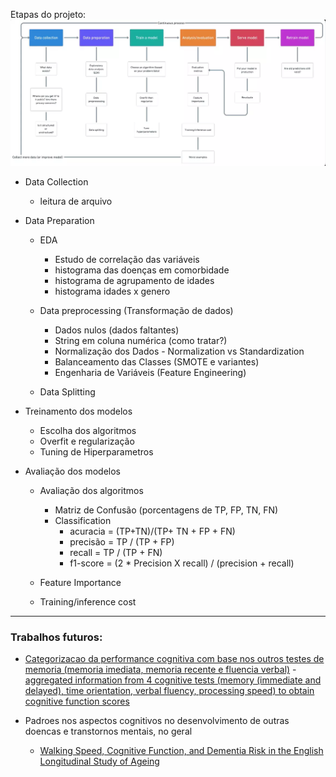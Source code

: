 Etapas do projeto:
![diagrama.webp](https://raw.githubusercontent.com/julia-freitas/TCC-2023/main/diagrama.webp)

* Data Collection
    * leitura de arquivo

* Data Preparation

    * EDA
        * Estudo de correlação das variáveis
        * histograma das doenças em comorbidade
        * histograma de agrupamento de idades
        * histograma idades x genero

    * Data preprocessing (Transformação de dados)
        * Dados nulos (dados faltantes)
        * String em coluna numérica (como tratar?)
        * Normalização dos Dados  - Normalization vs Standardization
        * Balanceamento das Classes (SMOTE e variantes)
        * Engenharia de Variáveis (Feature Engineering)

    * Data Splitting


* Treinamento dos modelos
    * Escolha dos algoritmos
    * Overfit e regularização
    * Tuning de Hiperparametros

* Avaliação dos modelos
    
    * Avaliação dos algoritmos
        * Matriz de Confusão (porcentagens de TP, FP, TN, FN)
        * Classification
            * acuracia = (TP+TN)/(TP+ TN + FP + FN)
            * precisão = TP / (TP + FP)
            * recall = TP / (TP + FN)
            * f1-score = (2 * Precision X recall) / (precision + recall)
        
    * Feature Importance
    * Training/inference cost

----------------------------------------------------------------------------------------------
### Trabalhos futuros:

* [Categorizacao da performance cognitiva com base nos outros testes de memoria (memoria imediata, memoria recente e fluencia verbal)](https://alz-journals.onlinelibrary.wiley.com/doi/epdf/10.1002/alz.12820) - [aggregated information from 4 cognitive tests (memory (immediate and delayed), time orientation, verbal fluency, processing speed) to obtain cognitive function scores](https://agsjournals.onlinelibrary.wiley.com/doi/full/10.1111/jgs.15312) 

 * Padroes nos aspectos cognitivos no desenvolvimento de outras doencas e transtornos mentais, no geral
    * [Walking Speed, Cognitive Function, and Dementia Risk in the English Longitudinal Study of Ageing](https://agsjournals.onlinelibrary.wiley.com/doi/full/10.1111/jgs.15312)    
